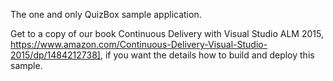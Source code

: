 The one and only QuizBox sample application.


Get to a copy of our book Continuous Delivery with Visual Studio ALM 2015, https://www.amazon.com/Continuous-Delivery-Visual-Studio-2015/dp/1484212738], if you want the details how to build and deploy this sample.
